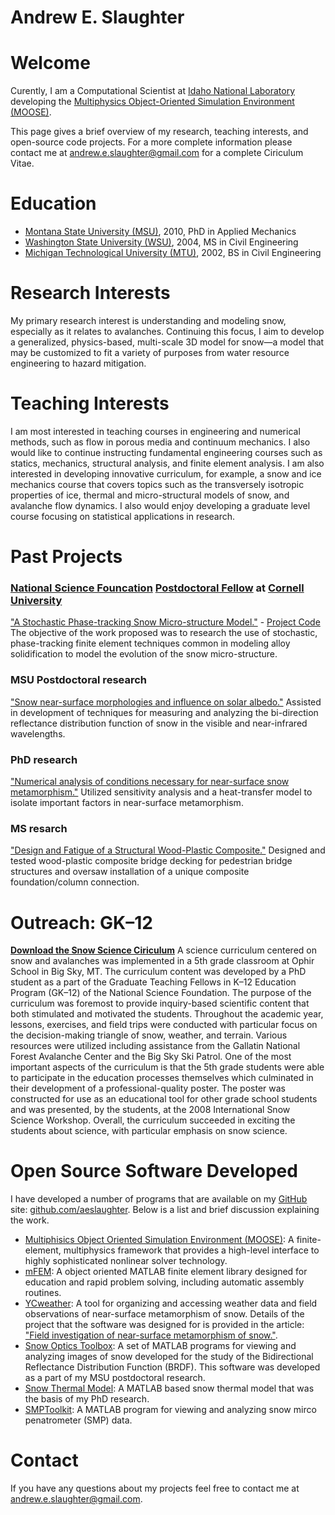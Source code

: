 Andrew E. Slaughter
==============

Welcome
======
Curently, I am a Computational Scientist at [Idaho National Laboratory](www.inl.gov) developing the [Multiphysics Object-Oriented Simulation Environment (MOOSE)](www.mooseframework.com).

This page gives a brief overview of my research, teaching interests, and open-source code projects. For a more complete information please contact me at andrew.e.slaughter@gmail.com for a complete Ciriculum Vitae.

Education
=======
* [Montana State University (MSU)](www.montana.edu), 2010, PhD in Applied Mechanics
* [Washington State University (WSU)](www.wsu.edu), 2004, MS in Civil Engineering
* [Michigan Technological University (MTU)](www.mtu.edu), 2002, BS in Civil Engineering

Research Interests
============
My primary research interest is understanding and modeling snow, especially as it relates to avalanches. Continuing this focus, I aim to develop a generalized, physics-based, multi-scale 3D model for snow—a model that may be customized to fit a variety of purposes from water resource engineering to hazard mitigation.

Teaching Interests
============
I am most interested in teaching courses in engineering and numerical methods, such as flow in porous media and continuum mechanics. I also would like to continue instructing fundamental engineering courses such as statics, mechanics, structural analysis, and finite element analysis. I am also interested in developing innovative curriculum, for example, a snow and ice mechanics course that covers topics such as the transversely isotropic properties of ice, thermal and micro-structural models of snow, and avalanche flow dynamics. I also would enjoy developing a graduate level course focusing on statistical applications in research.

Past Projects
=========
### [National Science Founcation](www.nsf.gov) [Postdoctoral Fellow](www.nsf.gov/funding/pgm_summ.jsp?pims_id=503144) at [Cornell University](www.cornell.edu)
["A Stochastic Phase-tracking Snow Micro-structure Model."](http://www.nsf.gov/awardsearch/showAward.do?AwardNumber=1049501) - [Project Code](aeslaughter.github.com/postdoc) <br> The objective of the work proposed was to research the use of stochastic, phase-tracking finite element techniques common in modeling alloy solidification to model the evolution of the snow micro-structure.

### MSU Postdoctoral research
["Snow near-surface morphologies and influence on solar albedo."](spacegrant.montana.edu/EPSCoR_Miller_Snow_000.html)
Assisted in development of techniques for measuring and analyzing the bi-direction reflectance distribution function of snow in the visible and near-infrared wavelengths.

### PhD research
["Numerical analysis of conditions necessary for near-surface snow metamorphism."](etd.lib.montana.edu/etd/view/item.php?id=1097)
Utilized sensitivity analysis and a heat-transfer model to isolate important factors in near-surface metamorphism. 

### MS resarch
["Design and Fatigue of a Structural Wood-Plastic Composite."](www.dissertations.wsu.edu/Thesis/Summer2004/a_slaughter_072704.pdf)
Designed and tested wood-plastic composite bridge decking for pedestrian bridge structures and oversaw installation of a unique composite foundation/column connection.

Outreach: GK&ndash;12
================
[**Download the Snow Science Ciriculum**](http://aeslaughter.github.com/docs/snowscience.pdf)
A science curriculum centered on snow and avalanches was implemented in a 5th grade classroom at Ophir School in Big Sky, MT. The curriculum content was developed by a PhD student as a part of the Graduate Teaching Fellows in K&ndash;12 Education Program (GK&ndash;12) of the National Science Foundation. The purpose of the curriculum was foremost to provide inquiry-based scientific content that both stimulated and motivated the students. Throughout the academic year, lessons, exercises, and field trips were conducted with particular focus on the decision-making triangle of snow, weather, and terrain. Various resources were utilized including assistance from the Gallatin National Forest Avalanche Center and the Big Sky Ski Patrol. One of the most important aspects of the curriculum is that the 5th grade students were able to participate in the education processes themselves which culminated in their development of a professional-quality poster. The poster was constructed for use as an educational tool for other grade school students and was presented, by the students, at the 2008 International Snow Science Workshop. Overall, the curriculum succeeded in exciting the students about science, with particular emphasis on snow science.


Open Source Software Developed
=======================
I have developed a number of programs that are available on my [GitHub](github.com) site: [github.com/aeslaughter](github.com/aeslaughter). Below is a list and brief discussion explaining the work.
* [Multiphisics Object Oriented Simulation Environment (MOOSE)](www.mooseframework.com): A finite-element, multiphysics framework that provides a high-level interface to highly sophisticated nonlinear solver technology.
* [mFEM](aeslaughter.github.com/mFEM): A object oriented MATLAB finite element library designed for education and rapid problem solving, including automatic assembly routines. 
* [YCweather](aeslaughter.github.com/YCweather):  A tool for organizing and accessing weather data and field observations of near-surface metamorphism of snow. Details
of the project that the software was designed for is provided in the article:  ["Field investigation of near-surface metamorphism of snow."](www.igsoc.org:8080/journal/57/203/j10J090.pdf).
* [Snow Optics Toolbox](github.com/aeslaughter/optics): A set of MATLAB programs for viewing and analyzing images of snow developed for the study of the Bidirectional Reflectance Distribution Function (BRDF). This software was developed as a part of my MSU postdoctoral research.
* [Snow Thermal Model](github.com/aeslaughter/thermal): A MATLAB based snow thermal model that was the basis of my PhD research.
* [SMPToolkit](github.com/aeslaughter/SMPtoolkit): A MATLAB program for viewing and analyzing snow mirco penatrometer (SMP) data. 

Contact
======
If you have any questions about my projects feel free to contact me at [andrew.e.slaughter@gmail.com](mailto:andrew.e.slaughter@gmail.com).